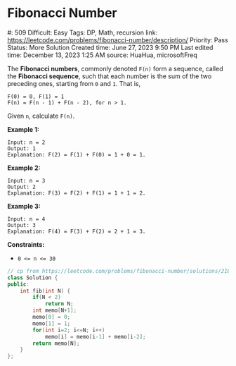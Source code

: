 # Fibonacci Number

#: 509
Difficult: Easy
Tags: DP, Math, recursion
link: https://leetcode.com/problems/fibonacci-number/description/
Priority: Pass
Status: More Solution
Created time: June 27, 2023 9:50 PM
Last edited time: December 13, 2023 1:25 AM
source: HuaHua, microsoftFreq

The **Fibonacci numbers**, commonly denoted `F(n)` form a sequence, called the **Fibonacci sequence**, such that each number is the sum of the two preceding ones, starting from `0` and `1`. That is,

```
F(0) = 0, F(1) = 1
F(n) = F(n - 1) + F(n - 2), for n > 1.

```

Given `n`, calculate `F(n)`.

**Example 1:**

```
Input: n = 2
Output: 1
Explanation: F(2) = F(1) + F(0) = 1 + 0 = 1.

```

**Example 2:**

```
Input: n = 3
Output: 2
Explanation: F(3) = F(2) + F(1) = 1 + 1 = 2.

```

**Example 3:**

```
Input: n = 4
Output: 3
Explanation: F(4) = F(3) + F(2) = 2 + 1 = 3.

```

**Constraints:**

- `0 <= n <= 30`

```cpp
// cp from https://leetcode.com/problems/fibonacci-number/solutions/218301/c-4-solutions-explained-recursive-iterative-with-dp-imperative-binet-s/
class Solution {
public:
    int fib(int N) {
        if(N < 2)
            return N;
        int memo[N+1];
        memo[0] = 0;
        memo[1] = 1;
        for(int i=2; i<=N; i++)
            memo[i] = memo[i-1] + memo[i-2];
        return memo[N];
    }
};
```